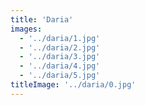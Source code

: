```yaml
---
title: 'Daria'
images:
  - '../daria/1.jpg'
  - '../daria/2.jpg'
  - '../daria/3.jpg'
  - '../daria/4.jpg'
  - '../daria/5.jpg'
titleImage: '../daria/0.jpg'
---
```

